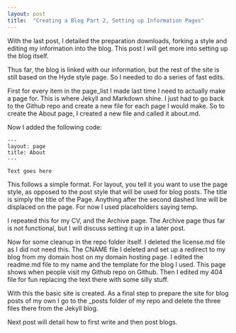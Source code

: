 ```yaml
---
layout: post
title:  "Creating a Blog Part 2, Setting up Information Pages"
---
```


With the last post, I detailed the preparation downloads, forking a style and editing my information into the blog.  This post I will get more into setting up the blog itself.

Thus far, the blog is linked with our information, but the rest of the site is still based on the Hyde style page.  So I needed to do a series of fast edits.

First for every item in the page_list I made last time I need to actually make a page for.  This is where Jekyll and Markdown shine.  I just had to go back to the Github repo and create a new file for each page I would make.  So to create the About page, I created a new file and called it about.md.

Now I added the following code:


```
---
layout: page
title: About
---

Text goes here
```


This follows a simple format.  For layout, you tell it you want to use the page style, as opposed to the post style that will be used for blog posts.  The title is simply the title of the Page.  Anything after the second dashed line will be displaced on the page.  For now I used placeholders saying temp.

I repeated this for my CV, and the Archive page.  The Archive page thus far is not functional, but I will discuss setting it up in a later post.

Now for some cleanup in the repo folder itself.  I deleted the license.md file as I did not need this.  The CNAME file I deleted and set up a redirect to my blog from my domain host on my domain hosting page.  I edited the readme.md file to my name and the template for the blog I used.  This page shows when people visit my Github repo on Github.  Then I edited my 404 file for fun replacing the text there with some silly stuff.

With this the basic site is created.  As a final step to prepare the site for blog posts of my own I go to the _posts folder of my repo and delete the three files there from the Jekyll blog.

Next post will detail how to first write and then post blogs.
